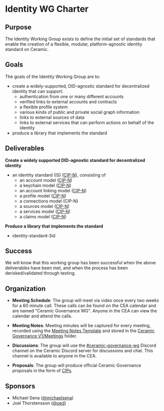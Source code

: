 # Identity WG Charter

## Purpose

The Identity Working Group exists to define the initial set of standards that enable the creation of a flexible, modular, platform-agnostic identity standard on Ceramic.

## Goals

The goals of the Identity Working Group are to:

- create a widely-supported, DID-agnostic standard for decentralized identity that can support:
  - authentication from one or many different accounts
  - verified links to external accounts and contracts
  - a flexible profile system
  - various kinds of public and private social graph information
  - links to external sources of data
  - links to external services that can perform actions on behalf of the identity
- produce a library that implements the standard

## Deliverables

**Create a widely supported DID-agnostic standard for decentralized identity**

- an identity standard (IS) ([CIP-N](https://github.com/ceramicnetwork/CIP/issues/3)), consisting of
  - an account model ([CIP-N](https://github.com/ceramicnetwork/CIP/issues/21))
  - a keychain model ([CIP-N](https://github.com/ceramicnetwork/CIP/issues/13))
  - an account linking model ([CIP-N](https://github.com/ceramicnetwork/CIP/issues/14))
  - a profile model ([CIP-N](https://github.com/ceramicnetwork/CIP/issues/12))
  - a connections model (CIP-N)
  - a sources model ([CIP-N](https://github.com/ceramicnetwork/CIP/issues/26))
  - a services model ([CIP-N](https://github.com/ceramicnetwork/CIP/issues/19))
  - a claims model ([CIP-N](https://github.com/ceramicnetwork/CIP/issues/16))

**Produce a library that implements the standard**

- identity-standard-3id

## Success

We will know that this working group has been successful when the above deliverables have been met, and when the process has been derisked/validated through testing.


## Organization

- **Meeting Schedule**: The group will meet via video once every two weeks for a 60 minute call. These calls can be found on the CEA calendar and are named "Ceramic Governance WG". Anyone in the CEA can view the calendar and attend the calls.

- **Meeting Notes**: Meeting minutes will be captured for every meeting, recorded using the [Meeting Notes Template](templates/meeting-notes-template.md) and stored in the [Ceramic Governance V1/Meetings](working-groups/ceramic-governance/meetings) folder.

- **Discussions**: The group will use the [#ceramic-governance-wg](https://discord.gg/s5TfHct) Discord channel on the Ceramic Discord server for discussions and chat. This channel is available to anyone in the CEA.

- **Proposals**: The group will produce official Ceramic Governance proposals in the form of [CIPs](http://github.com/ceramicnetwork/cip).


## Sponsors

- Michael Sena ([@michaelsena](http://github.com/michaelsena))
- Joel Thorstensson ([@oed](http://github.com/oed))

